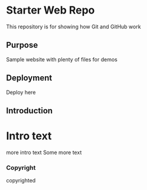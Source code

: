 # Starter Web Repo

This repository is for showing how Git and GitHub work

## Purpose

Sample website with plenty of files for demos

## Deployment

Deploy here

## Introduction

# Intro text

 more intro text
 Some more text
 
 ### Copyright
 copyrighted